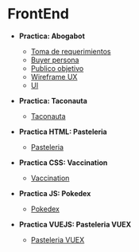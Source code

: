 # FrontEnd
 
 - **Practica: Abogabot**
 
   - [Toma de requerimientos](/01-INTRO/Requerimientos.md)
   - [Buyer persona](/01-INTRO/BuyerPersona.md)
   - [Publico objetivo](/01-INTRO/PublicoObjetivo.md)
   - [Wireframe UX](/01-INTRO/wireframes.pdf)
   - [UI](/01-INTRO/UI.pdf)


 - **Practica: Taconauta**
 
   - [Taconauta](/02-HTML/practicas/Taconauta)

 - **Practica HTML: Pasteleria**
 
   - [Pasteleria](/02-HTML/practicas/Pasteleria)

 - **Practica CSS: Vaccination**
 
   - [Vaccination](/03-CSS/practicas)

 - **Practica JS: Pokedex**
 
   - [Pokedex](https://github.com/Ange1D/Pokedex-JS)

 - **Practica VUEJS: Pasteleria VUEX**
 
   - [Pasteleria VUEX](https://github.com/Ange1D/vuex-pasteleria)



